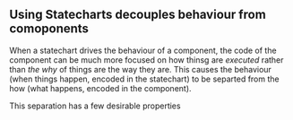 ## Using Statecharts decouples behaviour from comoponents

When a statechart drives the behaviour of a component, the code of the component can be much more focused on how thinsg are _executed_ rather than _the why_ of things are the way they are.  This causes the behaviour (when things happen, encoded in the statechart) to be separted from the how (what happens, encoded in the component).

This separation has a few desirable properties
